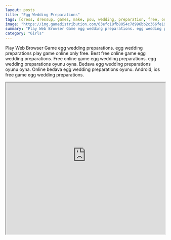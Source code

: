 ```yaml
---
layout: posts
title: "Egg Wedding Preparations"
tags: [dress, dressup, games, make, pou, wedding, preparation, free, online, games, oyna, game, free, games, play, play, games]
image: "https://img.gamedistribution.com/63efc18fb8054c7d996bb2c366fe1997.jpg"
summary: "Play Web Browser Game egg wedding preparations. egg wedding preparations play game online only free. Best free online game egg wedding preparations. Free online game egg wedding preparations. egg wedding preparations oyunu oyna. Bedava egg wedding preparations oyunu oyna. Online bedava egg wedding preparations oyunu. Android, ios free game egg wedding preparations."
category: "Girls"
---
```


Play Web Browser Game egg wedding preparations. egg wedding preparations play game online only free. Best free online game egg wedding preparations. Free online game egg wedding preparations. egg wedding preparations oyunu oyna. Bedava egg wedding preparations oyunu oyna. Online bedava egg wedding preparations oyunu. Android, ios free game egg wedding preparations.

<iframe width="100%" height="480px;" src="https://html5.gamedistribution.com/63efc18fb8054c7d996bb2c366fe1997/"></iframe>